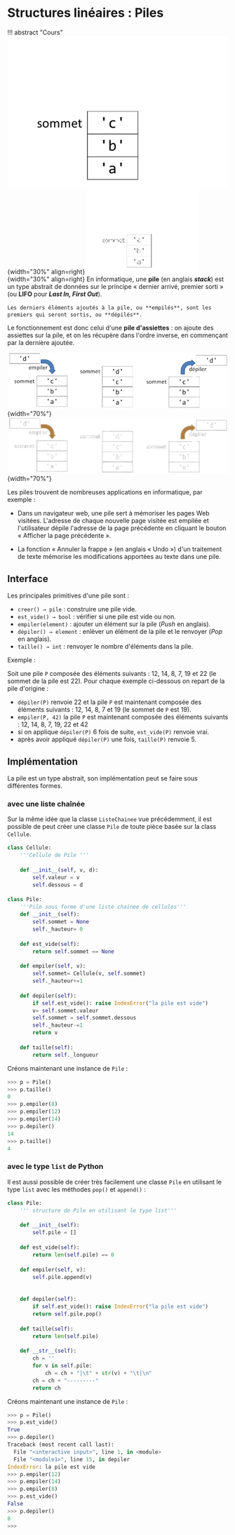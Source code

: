#	Structures linéaires : Piles

!!! abstract "Cours"
    ![Animation sur empiler et dépiler un élement dans une pile](assets/4-empiler-depiler-light-mode.gif#only-light){width="30%" align=right}
    ![Animation sur empiler et dépiler un élement dans une pile](assets/4-empiler-depiler-dark-mode.gif#only-dark){width="30%" align=right}
    En informatique, une **pile** (en anglais ***stack***) est un type abstrait de données sur le principe « dernier arrivé, premier sorti » (ou **LIFO** pour ***Last In, First Out***).

    Les derniers éléments ajoutés à la pile, ou **empilés**, sont les premiers qui seront sortis, ou **dépilés**.





Le fonctionnement est donc celui d'une **pile d'assiettes** : on ajoute des assiettes sur la pile, et on les récupère dans l'ordre inverse, en commençant par la dernière ajoutée. 



![Empiler et dépiler un élement dans une pile](assets/4-empiler-depiler-light-mode.png#only-light){width="70%"}
![Empiler et dépiler un élement dans une pile](assets/4-empiler-depiler-dark-mode.png#only-dark){width="70%"}


Les piles trouvent de nombreuses applications en informatique, par exemple :

-   Dans un navigateur web, une pile sert à mémoriser les pages Web visitées. L'adresse de chaque nouvelle page visitée est empilée et l'utilisateur dépile l'adresse de la page précédente en cliquant le bouton « Afficher la page précédente ».

-   La fonction « Annuler la frappe » (en anglais « Undo ») d'un traitement de texte mémorise les modifications apportées au texte dans une pile.


##	Interface

Les principales primitives d'une pile sont :

- `creer() → pile` : construire une pile vide.
- `est_vide() → bool` : vérifier si une pile est vide ou non.
- `empiler(element)` : ajouter un élément sur la pile (*Push* en anglais).
- `dépiler() → element` : enlèver un élément de la pile et le renvoyer (*Pop* en anglais).
- `taille() → int` : renvoyer le nombre d'éléments dans la pile.

Exemple :

Soit une pile `P` composée des éléments suivants : 12, 14, 8, 7, 19 et 22 (le sommet de la pile est 22). Pour chaque exemple ci-dessous on repart de la pile d'origine :
-	`dépiler(P)` renvoie 22 et la pile `P` est maintenant composée des éléments suivants : 12, 14, 8, 7 et 19 (le sommet de `P` est 19).
-	`empiler(P, 42)` la pile `P` est maintenant composée des éléments suivants : 12, 14, 8, 7, 19, 22 et 42
-	si on applique `dépiler(P)` 6 fois de suite, `est_vide(P)` renvoie vrai.
-	après avoir appliqué `dépiler(P)` une fois, `taille(P)` renvoie 5.

##	Implémentation 

La pile est un type abstrait, son implémentation peut se faire sous différentes formes.

###	avec une liste chaînée

Sur la même idée que la classe `ListeChainee` vue précédemment, il est possible de peut créer une classe `Pile` de toute pièce basée sur la class `Cellule`.

``` py
class Cellule:
    '''Cellule de Pile '''

    def __init__(self, v, d):
        self.valeur = v
        self.dessous = d

class Pile:
    '''Pile sous forme d'une liste chainee de cellules'''
    def __init__(self):
        self.sommet = None
        self._hauteur= 0

    def est_vide(self):
        return self.sommet == None

    def empiler(self, v):
        self.sommet= Cellule(v, self.sommet)
        self._hauteur+=1

    def depiler(self):
        if self.est_vide(): raise IndexError("la pile est vide")
        v= self.sommet.valeur
        self.sommet = self.sommet.dessous
        self._hauteur-=1
        return v

    def taille(self):
        return self._longueur
```

Créons maintenant une instance de `Pile` :
``` py
>>> p = Pile()
>>> p.taille()
0
>>> p.empiler(8)
>>> p.empiler(12)
>>> p.empiler(14)
>>> p.depiler()
14
>>> p.taille()
4
```
###	avec le type `list` de Python

Il est aussi possible de créer très facilement une classe `Pile` en utilisant le type `list` avec les méthodes `pop()` et `append()` :

``` py
class Pile:
    ''' structure de Pile en utilisant le type list'''

    def __init__(self):
        self.pile = []

    def est_vide(self):
        return len(self.pile) == 0

    def empiler(self, v):
        self.pile.append(v)


    def depiler(self):
        if self.est_vide(): raise IndexError("la pile est vide")
        return self.pile.pop()

    def taille(self):
        return len(self.pile)

    def __str__(self):
        ch = ''
        for v in self.pile:
            ch = ch + "|\t" + str(v) + "\t|\n"
        ch = ch + "---------"
        return ch
```

Créons maintenant une instance de `Pile` :

``` py
>>> p = Pile()
>>> p.est_vide()
True
>>> p.depiler()
Traceback (most recent call last):
  File "<interactive input>", line 1, in <module>
  File "<module1>", line 15, in depiler
IndexError: la pile est vide
>>> p.empiler(12)
>>> p.empiler(14)
>>> p.empiler(8)
>>> p.est_vide()
False
>>> p.depiler()
8
>>>
```

